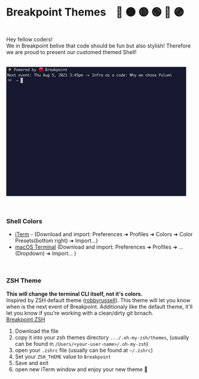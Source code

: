 # Breakpoint Themes &nbsp;&nbsp; 🔴 🟠 🟡 🟢 🔵 🟣 

<br>
Hey fellow coders! <br>
We in Breakpoint belive that code should be fun but also stylish!
Therefore we are proud to present our customed themed Shell!
<br><br>

![alt text][shell_gif]

[shell_gif]: /Resources/Breakpoint.gif ""

<br>

### Shell Colors
- [iTerm](/Shell/Breakpoint.itermcolors) - (Download and import: Preferences ➜ Profiles ➜ Colors ➜ Color Presets(bottom right) ➜ Import...)
- [macOS Terminal](Shell/Breakpoint.terminal) (Download and import: Preferences ➜ Profiles ➜ ... (Dropdown) ➜ Import... )

<br>

### ZSH Theme
**This will change the terminal CLI itself, not it's colors.**
<br>
Inspired by ZSH default theme ([robbyrussell](https://github.com/ohmyzsh/ohmyzsh/blob/master/themes/robbyrussell.zsh-theme)).
This theme will let you know when is the next event of Breakpoint. Additionaly like the default theme, it'll let you know if you're working with a clean/dirty git brnach.
<br>
[Breakpoint ZSH](/Shell/Breakpoint.zsh-theme)
<br>
1. Download the file
2. copy it into your zsh themes directory `.../.oh-my-zsh/themes`, (usually can be found in `/Users/<your-user-name>/.oh-my-zsh`)
3. open your `.zshrc` file (usually can be found at `~/.zshrc`)
4. Set your `ZSH_THEME` value to `Breakpoint`
5. Save and exit
6. open new iTerm window and enjoy your new theme 🚀